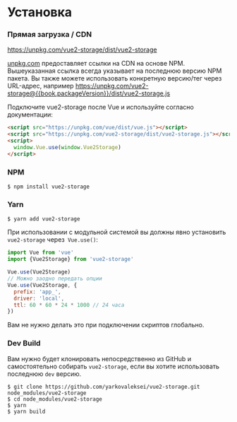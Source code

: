# Установка

### Прямая загрузка / CDN

https://unpkg.com/vue2-storage/dist/vue2-storage

[unpkg.com](https://unpkg.com) предоставляет ссылки на CDN на основе NPM. Вышеуказанная ссылка всегда указывает на последнюю версию NPM пакета. Вы также можете использовать конкретную версию/тег через URL-адрес, например https://unpkg.com/vue2-storage@{{book.packageVersion}}/dist/vue2-storage.js

Подключите vue2-storage после Vue и используйте согласно документации:

```html
<script src="https://unpkg.com/vue/dist/vue.js"></script>
<script src="https://unpkg.com/vue2-storage/dist/vue2-storage.js"></script>
<script>
  window.Vue.use(window.Vue2Storage)
</script>
```

### NPM

    $ npm install vue2-storage

### Yarn

    $ yarn add vue2-storage

При использовании с модульной системой вы должны явно установить `vue2-storage` через` Vue.use()`:

```javascript
import Vue from 'vue'
import {Vue2Storage} from 'vue2-storage'

Vue.use(Vue2Storage)
// Можно заодно передать опции
Vue.use(Vue2Storage, {
  prefix: 'app_',
  driver: 'local',
  ttl: 60 * 60 * 24 * 1000 // 24 часа
})
```

Вам не нужно делать это при подключении скриптов глобально.

### Dev Build

Вам нужно будет клонировать непосредственно из GitHub и самостоятельно собирать `vue2-storage`, если
вы хотите использовать последнюю `dev` версию.

    $ git clone https://github.com/yarkovaleksei/vue2-storage.git node_modules/vue2-storage
    $ cd node_modules/vue2-storage
    $ yarn
    $ yarn build

